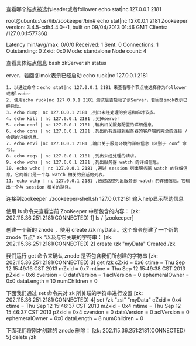 查看哪个结点被选作leader或者follower
echo stat|nc 127.0.0.1 2181

root@ubuntu:/usr/lib/zookeeper/bin# echo stat|nc 127.0.0.1 2181 
Zookeeper version: 3.4.5-cdh4.4.0--1, built on 09/04/2013 01:46 GMT
Clients:
 /127.0.0.1:57736[0](queued=0,recved=1,sent=0)


Latency min/avg/max: 0/0/0
Received: 1
Sent: 0
Connections: 1
Outstanding: 0
Zxid: 0x0
Mode: standalone
Node count: 4

查看具体结点信息
bash zkServer.sh status

erver，若回复imok表示已经启动
echo ruok|nc 127.0.0.1 2181

    1. 以通过命令：echo stat|nc 127.0.0.1 2181 来查看哪个节点被选择作为follower或者leader
    2. 使用echo ruok|nc 127.0.0.1 2181 测试是否启动了该Server，若回复imok表示已经启动。
    3. echo dump| nc 127.0.0.1 2181 ,列出未经处理的会话和临时节点。
    4. echo kill | nc 127.0.0.1 2181 ,关掉server
    5. echo conf | nc 127.0.0.1 2181 ,输出相关服务配置的详细信息。
    6. echo cons | nc 127.0.0.1 2181 ,列出所有连接到服务器的客户端的完全的连接 / 会话的详细信息。
    7. echo envi |nc 127.0.0.1 2181 ,输出关于服务环境的详细信息（区别于 conf 命令）。
    8. echo reqs | nc 127.0.0.1 2181 ,列出未经处理的请求。
    9. echo wchs | nc 127.0.0.1 2181 ,列出服务器 watch 的详细信息。
    10. echo wchc | nc 127.0.0.1 2181 ,通过 session 列出服务器 watch 的详细信息，它的输出是一个与 watch 相关的会话的列表。
    11. echo wchp | nc 127.0.0.1 2181 ,通过路径列出服务器 watch 的详细信息。它输出一个与 session 相关的路径。

连接到zookeeper
./zookeeper-shell.sh 127.0.0.1:2181
输入help显示帮助信息

使用 ls 命令来查看当前 ZooKeeper 中所包含的内容：
[zk: 202.115.36.251:2181(CONNECTED) 1] ls /
[zookeeper]

创建一个新的 znode ，使用 create /zk myData 。这个命令创建了一个新的 znode 节点“ zk ”以及与它关联的字符串：
[zk: 202.115.36.251:2181(CONNECTED) 2] create /zk "myData"
Created /zk 

我们运行 get 命令来确认 znode 是否包含我们所创建的字符串
[zk: 202.115.36.251:2181(CONNECTED) 3] get /zk
cZxid = 0x6
ctime = Thu Sep 12 15:49:16 CST 2013
mZxid = 0x7
mtime = Thu Sep 12 15:49:38 CST 2013
pZxid = 0x6
cversion = 0
dataVersion = 1
aclVersion = 0
ephemeralOwner = 0x0
dataLength = 10
numChildren = 0

下面我们通过 set 命令来对 zk 所关联的字符串进行设置
[zk: 202.115.36.251:2181(CONNECTED) 4] set /zk "zsl"
"myData"
cZxid = 0x4
ctime = Thu Sep 12 15:46:37 CST 2013
mZxid = 0x4
mtime = Thu Sep 12 15:46:37 CST 2013
pZxid = 0x4
cversion = 0
dataVersion = 0
aclVersion = 0
ephemeralOwner = 0x0
dataLength = 8
numChildren = 0

下面我们将刚才创建的 znode 删除：
[zk: 202.115.36.251:2181(CONNECTED) 5] delete /zk


